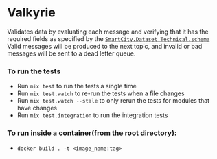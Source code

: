 # Valkyrie

Validates data by evaluating each message and verifying that it has the required fields as specified by the [`SmartCity.Dataset.Technical.schema`](https://github.com/smartcitiesdata/smart_city_registry/blob/master/lib/smart_city/dataset/technical.ex) Valid messages will be produced to the next topic, and invalid or bad messages will be sent to a dead letter queue.

### To run the tests

  * Run `mix test` to run the tests a single time
  * Run `mix test.watch` to re-run the tests when a file changes
  * Run `mix test.watch --stale` to only rerun the tests for modules that have changes
  * Run `mix test.integration` to run the integration tests

### To run inside a container(from the root directory):
  * `docker build . -t <image_name:tag>`